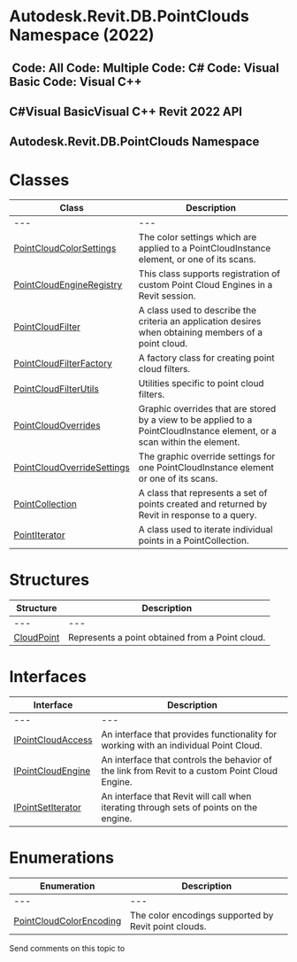# Autodesk.Revit.DB.PointClouds Namespace (2022)

﻿
 Code: All Code: Multiple Code: C# Code: Visual Basic Code: Visual C++   
---  
C#Visual BasicVisual C++
Revit 2022 API  
---  
Autodesk.Revit.DB.PointClouds Namespace  
---  
# Classes
| Class | Description |
| --- | --- |
| --- | --- | --- |
| [PointCloudColorSettings](5f7af794-d52e-76a2-c38b-33eed5242484.md "PointCloudColorSettings Class") | The color settings which are applied to a PointCloudInstance element, or one of its scans. |
| [PointCloudEngineRegistry](d5a45f31-3bc0-9eeb-53c1-fe0fce4d7f42.md "PointCloudEngineRegistry Class") | This class supports registration of custom Point Cloud Engines in a Revit session. |
| [PointCloudFilter](ca6f916b-2eba-f8e5-8939-1c063330c886.md "PointCloudFilter Class") | A class used to describe the criteria an application desires when obtaining members of a point cloud. |
| [PointCloudFilterFactory](fcbc90c3-0a9d-7522-e483-cad73468d698.md "PointCloudFilterFactory Class") | A factory class for creating point cloud filters. |
| [PointCloudFilterUtils](2ca2eed9-b0f6-9d44-7645-eba0ac184578.md "PointCloudFilterUtils Class") | Utilities specific to point cloud filters. |
| [PointCloudOverrides](c39d51e3-cc31-ecae-fa41-d00c435cb700.md "PointCloudOverrides Class") | Graphic overrides that are stored by a view to be applied to a PointCloudInstance element, or a scan within the element. |
| [PointCloudOverrideSettings](48196ce4-89a6-8f23-a82c-190f0113380d.md "PointCloudOverrideSettings Class") | The graphic override settings for one PointCloudInstance element or one of its scans. |
| [PointCollection](3eaab06f-0da5-dd0a-6063-b3907f6de7a8.md "PointCollection Class") | A class that represents a set of points created and returned by Revit in response to a query. |
| [PointIterator](0fba9730-8bb6-5f89-be4b-6132121b3058.md "PointIterator Class") | A class used to iterate individual points in a PointCollection. |

# Structures
| Structure | Description |
| --- | --- |
| --- | --- | --- |
| [CloudPoint](c780514e-fc08-e055-bda4-c4fe455c13d3.md "CloudPoint Structure") | Represents a point obtained from a Point cloud. |

# Interfaces
| Interface | Description |
| --- | --- |
| --- | --- | --- |
| [IPointCloudAccess](d5e8d1d7-9375-ce6b-ff4f-6d4764c92736.md "IPointCloudAccess Interface") | An interface that provides functionality for working with an individual Point Cloud. |
| [IPointCloudEngine](c444fe12-e214-eac3-e934-bd3aa84b70ca.md "IPointCloudEngine Interface") | An interface that controls the behavior of the link from Revit to a custom Point Cloud Engine. |
| [IPointSetIterator](fc13e8dc-133b-bb47-a784-d42608a7d8e4.md "IPointSetIterator Interface") | An interface that Revit will call when iterating through sets of points on the engine. |

# Enumerations
| Enumeration | Description |
| --- | --- |
| --- | --- | --- |
| [PointCloudColorEncoding](1073d329-2fd5-bbdf-387b-cf0501e76725.md "PointCloudColorEncoding Enumeration") | The color encodings supported by Revit point clouds. |

Send comments on this topic to 